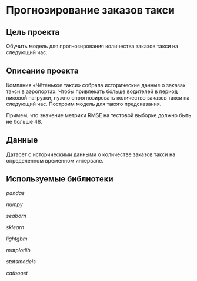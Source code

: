 # Прогнозирование заказов такси

## Цель проекта

Обучить модель для прогнозирования количества заказов такси на следующий час.

## Описание проекта

Компания «Чётенькое такси» собрала исторические данные о заказах такси в аэропортах. Чтобы привлекать больше водителей в период пиковой нагрузки, нужно спрогнозировать количество заказов такси на следующий час. Построим модель для такого предсказания.

Примем, что значение метрики RMSE на тестовой выборке должно быть не больше 48.

## Данные

Датасет с историческими данными о количестве заказов такси на определенном временном интервале.

## Используемые библиотеки
*pandas*

*numpy*

*seaborn*

*sklearn*

*lightgbm*

*matplotlib*

*statsmodels*

*catboost*
